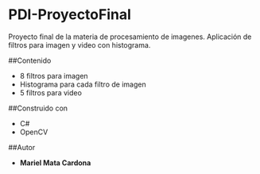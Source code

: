 # PDI-ProyectoFinal
Proyecto final de la materia de procesamiento de imagenes. 
Aplicación de filtros para imagen y video con histograma.

##Contenido
* 8 filtros para imagen
* Histograma para cada filtro de imagen           
* 5 filtros para video

##Construido con
* C#
* OpenCV

##Autor
* **Mariel Mata Cardona** 
